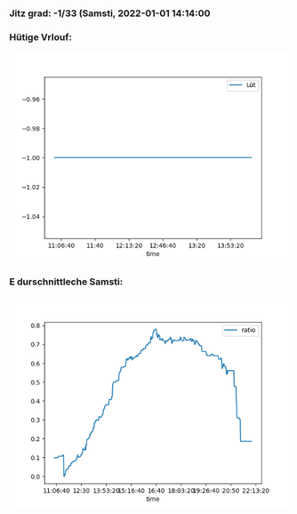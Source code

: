 ### Jitz grad: -1/33 (Samsti, 2022-01-01 14:14:00

### Hütige Vrlouf:
![Graph](Today.png)

### E durschnittleche Samsti:
![Graph](Samsti.png)